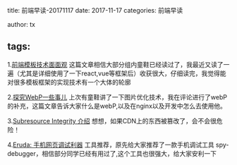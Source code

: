 title: 前端早读-20171117
date: 2017-11-17
categories: 前端早读

author: tx

tags:
---

1.[前端模板技术面面观](http://leeluolee.github.io/2014/10/10/template-engine/)
这篇文章相信大部分组内童鞋已经读过了，我最近又读了一遍（尤其是详细使用了一下react,vue等框架后）收获很大，仔细读完，我觉得能对很多模板框架的实现技术有一个大体的轮廓

2.[探究WebP一些事儿](https://aotu.io/notes/2016/06/23/explore-something-of-webp/)
上次有童鞋讲了一下图片优化技术，我在评论进行了webP的补充，这篇文章告诉大家什么是webP,以及在nginx以及开发中怎么去使用他。

3.[Subresource Integrity 介绍](https://imququ.com/post/subresource-integrity.html)
想想，如果CDN上的东西被篡改了，会不会很危险！

4.[Eruda: 手机网页调试利器](https://mp.weixin.qq.com/s/9ocEAZulTuaQnIabZLmGKw)
工具推荐，原先给大家推荐了一款手机调试工具 spy-debugger，相信部分同学已经有用过了,这个工具也很强大，给大家安利一下

